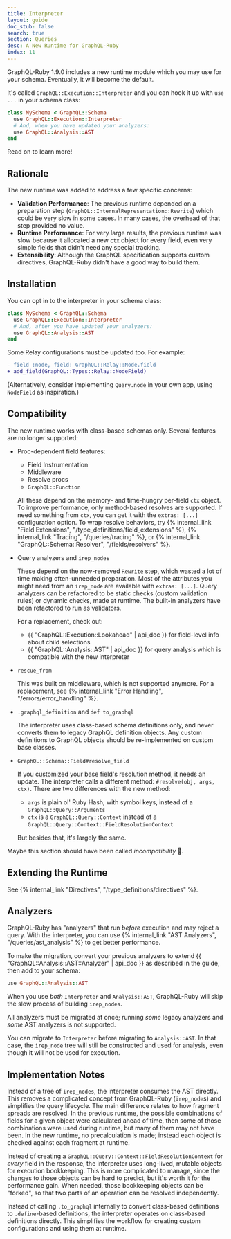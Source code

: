 ```yaml
---
title: Interpreter
layout: guide
doc_stub: false
search: true
section: Queries
desc: A New Runtime for GraphQL-Ruby
index: 11
---
```


GraphQL-Ruby 1.9.0 includes a new runtime module which you may use for your schema. Eventually, it will become the default.

It's called `GraphQL::Execution::Interpreter` and you can hook it up with `use ...` in your schema class:

```ruby
class MySchema < GraphQL::Schema
  use GraphQL::Execution::Interpreter
  # And, when you have updated your analyzers:
  use GraphQL::Analysis::AST
end
```

Read on to learn more!

## Rationale

The new runtime was added to address a few specific concerns:

- __Validation Performance__: The previous runtime depended on a preparation step (`GraphQL::InternalRepresentation::Rewrite`) which could be very slow in some cases. In many cases, the overhead of that step provided no value.
- __Runtime Performance__: For very large results, the previous runtime was slow because it allocated a new `ctx` object for every field, even very simple fields that didn't need any special tracking.
- __Extensibility__: Although the GraphQL specification supports custom directives, GraphQL-Ruby didn't have a good way to build them.

## Installation

You can opt in to the interpreter in your schema class:

```ruby
class MySchema < GraphQL::Schema
  use GraphQL::Execution::Interpreter
  # And, after you have updated your analyzers:
  use GraphQL::Analysis::AST
end
```

Some Relay configurations must be updated too. For example:

```diff
- field :node, field: GraphQL::Relay::Node.field
+ add_field(GraphQL::Types::Relay::NodeField)
```

(Alternatively, consider implementing `Query.node` in your own app, using `NodeField` as inspiration.)

## Compatibility

The new runtime works with class-based schemas only. Several features are no longer supported:

- Proc-dependent field features:

  - Field Instrumentation
  - Middleware
  - Resolve procs
  - `GraphQL::Function`

  All these depend on the memory- and time-hungry per-field `ctx` object. To improve performance, only method-based resolves are supported. If need something from `ctx`, you can get it with the `extras: [...]` configuration option. To wrap resolve behaviors, try {% internal_link "Field Extensions", "/type_definitions/field_extensions" %}, {% internal_link "Tracing", "/queries/tracing" %}, or {% internal_link "GraphQL::Schema::Resolver", "/fields/resolvers" %}.

- Query analyzers and `irep_node`s

  These depend on the now-removed `Rewrite` step, which wasted a lot of time making often-unneeded preparation. Most of the attributes you might need from an `irep_node` are available with `extras: [...]`. Query analyzers can be refactored to be static checks (custom validation rules) or dynamic checks, made at runtime. The built-in analyzers have been refactored to run as validators.

  For a replacement, check out:

  - {{ "GraphQL::Execution::Lookahead" | api_doc }} for field-level info about child selections
  - {{ "GraphQL::Analysis::AST" | api_doc }} for query analysis which is compatible with the new interpreter

- `rescue_from`

  This was built on middleware, which is not supported anymore. For a replacement, see {% internal_link "Error Handling", "/errors/error_handling" %}.

- `.graphql_definition` and `def to_graphql`

  The interpreter uses class-based schema definitions only, and never converts them to legacy GraphQL definition objects. Any custom definitions to GraphQL objects should be re-implemented on custom base classes.

- `GraphQL::Schema::Field#resolve_field`

  If you customized your base field's resolution method, it needs an update. The interpreter calls a different method: `#resolve(obj, args, ctx)`. There are two differences with the new method:

  - `args` is plain ol' Ruby Hash, with symbol keys, instead of a `GraphQL::Query::Arguments`
  - `ctx` is a `GraphQL::Query::Context` instead of a `GraphQL::Query::Context::FieldResolutionContext`

  But besides that, it's largely the same.

Maybe this section should have been called _incompatibility_ 🤔.

## Extending the Runtime

See {% internal_link "Directives", "/type_definitions/directives" %}.

## Analyzers

GraphQL-Ruby has "analyzers" that run _before_ execution and may reject a query. With the interpreter, you can use {% internal_link "AST Analyzers", "/queries/ast_analysis" %} to get better performance.

To make the migration, convert your previous analyzers to extend {{ "GraphQL::Analysis::AST::Analyzer" | api_doc }} as described in the guide, then add to your schema:

```ruby
use GraphQL::Analysis::AST
```

When you use _both_ `Interpreter` and `Analysis::AST`, GraphQL-Ruby will skip the slow process of building `irep_nodes`.

All analyzers must be migrated at once; running _some_ legacy analyzers and _some_ AST analyzers is not supported.

You can migrate to `Interpreter` before migrating to `Analysis::AST`. In that case, the `irep_node` tree will still be constructed and used for analysis, even though it will not be used for execution.

## Implementation Notes

Instead of a tree of `irep_nodes`, the interpreter consumes the AST directly. This removes a complicated concept from GraphQL-Ruby (`irep_node`s) and simplifies the query lifecycle. The main difference relates to how fragment spreads are resolved. In the previous runtime, the possible combinations of fields for a given object were calculated ahead of time, then some of those combinations were used during runtime, but many of them may not have been. In the new runtime, no precalculation is made; instead each object is checked against each fragment at runtime.

Instead of creating a `GraphQL::Query::Context::FieldResolutionContext` for _every_ field in the response, the interpreter uses long-lived, mutable objects for execution bookkeeping. This is more complicated to manage, since the changes to those objects can be hard to predict, but it's worth it for the performance gain. When needed, those bookkeeping objects can be "forked", so that two parts of an operation can be resolved independently.

Instead of calling `.to_graphql` internally to convert class-based definitions to `.define`-based definitions, the interpreter operates on class-based definitions directly. This simplifies the workflow for creating custom configurations and using them at runtime.
